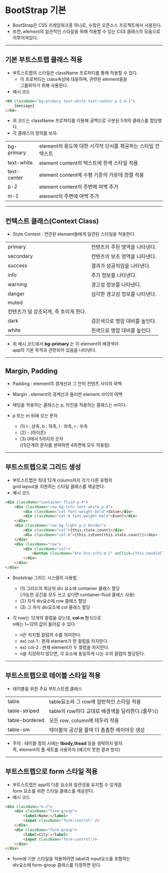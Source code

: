 BootStrap 기본
======

* BootStrap은 CSS 프레임워크중 하나로, 수많은 오픈소스 프로젝트에서 사용된다.
* 또한, element의 일관적인 스타일을 위해 적용할 수 있는 CSS 클래스의 모음으로   
  이루어져있다.
<hr/>

<h2>기본 부트스트랩 클래스 적용</h2>

* 부트스트랩의 스타일은 className 프로퍼티를 통해 적용할 수 있다.
  * 이 프로퍼티는 class속성에 대응하며, 관련된 element들을   
    그룹화하기 위해 사용된다.
* 예시 코드
```HTML
<h4 className="bg-primary text-white text-center p-2 m-1">
    {message}
</h4>
```
* 위 코드는 className 프로퍼티를 이용해 공백으로 구분된 5개의 클래스를 할당했다.
* 각 클래스의 정의를 보자.
<table>
    <tr>
        <td>bg-primary</td>
        <td>element의 용도에 대한 시각적 단서를 제공하는 스타일 컨텍스트</td>
    </tr>
    <tr>
        <td>text-white</td>
        <td>element content의 텍스트에 흰색 스타일 적용</td>
    </tr>
    <tr>
        <td>text-center</td>
        <td>element content에 수평 기준의 가운데 정렬 적용</td>
    </tr>
    <tr>
        <td>p-2</td>
        <td>element content의 주변에 여백 추가</td>
    </tr>
    <tr>
        <td>m-1</td>
        <td>element의 주변에 여백 추가</td>
    </tr>
</table>

<hr/>

<h2>컨텍스트 클래스(Context Class)</h2>

* Style Context : 연관된 element들에게 일관된 스타일을 적용한다.

<table>
    <tr>
        <td>primary</td>
        <td>컨텐츠의 주된 영역을 나타낸다.</td>
    </tr>
    <tr>
        <td>secondary</td>
        <td>컨텐츠의 보조 영역을 나타낸다.</td>
    </tr>
    <tr>
        <td>success</td>
        <td>결과가 성공적임을 나타낸다.</td>
    </tr>
    <tr>
        <td>info</td>
        <td>추가 정보를 나타낸다.</td>
    </tr>
    <tr>
        <td>warning</td>
        <td>경고성 정보를 나타낸다.</td>
    </tr>
    <tr>
        <td>danger</td>
        <td>심각한 경고성 정보를 나타낸다.</td>
    </tr>
    <tr>
        <td>muted</td>
        <td></td>
    </tr>
    <tr>
        <td>컨텐츠가 덜 강조되게, 즉 흐리게 한다.</td>
        <td></td>
    </tr>
    <tr>
        <td>dark</td>
        <td>검은색으로 명암 대비를 높인다.</td>
    </tr>
    <tr>
        <td>white</td>
        <td>흰색으로 명암 대비를 높인다.</td>
    </tr>
</table>

* 위 예시 코드에서 __bg-primary__ 는 이 element의 배경색이   
  app의 기본 목적과 관련되어 있음을 나타낸다.
<hr/>

<h2>Margin, Padding</h2>

* Padding : element의 경계선과 그 안의 컨텐츠 사이의 여백
* Margin : element의 경계선과 둘러싼 element 사이의 여백

* 패딩을 적용하는 클래스는 p, 마진을 적용하는 클래스는 m이다.
* p 또는 m 뒤에 오는 문자
  * (1) t : 상측, b : 하측, l : 좌측, r : 우측
  * (2) - (하이픈)
  * (3) 0에서 5까지의 숫자   
    ((1)단계의 문자를 생략하면 4측면에 모두 적용됨)
<hr/>

<h2>부트스트랩으로 그리드 생성</h2>

* 부트스트랩은 최대 12개 column까지 각기 다른 유형의   
  grid layout을 지원하는 스타일 클래스를 제공한다.
* 예시 코드
```HTML
<div className="container-fluid p-4">
    <div className="row bg-info text-white p-4">
        <div className="col font-weight-bold">Value</div>
        <div className="col-6 font-weight-bold">Even?</div>
    </div>
    <div className="row bg-light p-2 border">
        <div className="col">{this.state.count}</div>
        <div className="col-6">{this.isEven(this.state.count)}</div>
    </div>
    <div className="row">
        <div className="col">
            <button className="btn btn-info m-2" onClick={this.handleClick}>Click Me</button>
        </div>
    </div>
</div>
```
* Bootstrap 그리드 시스템의 사용법
  * (1) 그리드의 최상위 div 요소에 container 클래스 할당   
    (가능한 공간을 모두 쓰고 싶다면 container-fluid 클래스 사용)
  * (2) 자식 div요소에 row 클래스 할당
  * (3) 그 자식 div요소에 col 클래스 할당

* 각 row는 12개의 컬럼을 갖는데, __col-n__ 형식으로   
  n에는 1~12의 값이 들어갈 수 있다.
  * n은 차지할 컬럼의 수를 의미한다.
  * ex) col-1 : 현재 element가 한 컬럼을 차지한다.
  * ex) col-2 : 현재 element가 두 컬럼을 차지한다.
  * n을 지정하지 않으면, 각 요소에 동일하게 나눈 수의 컬럼이 할당된다.
<hr/>

<h2>부트스트랩으로 테이블 스타일 적용</h2>

* 테이블을 위한 주요 부트스트랩 클래스
<table>
    <tr>
        <td>table</td>
        <td>table요소와 그 row에 일반적인 스타일 적용</td>
    </tr>
    <tr>
        <td>table-striped</td>
        <td>table의 row마다 교대로 배경색을 달리한다.(줄무늬)</td>
    </tr>
    <tr>
        <td>table-bordered</td>
        <td>모든 row, column에 테두리 적용</td>
    </tr>
    <tr>
        <td>table-sm</td>
        <td>테이블의 공간을 줄여 더 촘촘한 레이아웃 생성</td>
    </tr>
</table>

* 주의 : 테이블 정의 시에는 __tbody,thead__ 등을 생략하지 말자.   
  즉, element의 풀 세트를 사용하자.(예기치 못한 결과 방지)
<hr/>

<h2>부트스트랩으로 form 스타일 적용</h2>

* 부트스트랩은 app의 다른 요소와 일관성을 유지할 수 있게끔   
  form 요소를 위한 스타일 클래스를 제공한다.
* 예시 코드
```HTML
<div className="m-2">
    <div className="form-group">
        <label>Name:</label>
        <input className="form-control" />
    </div>
    <div className="form-group">
        <label>City:</label>
        <input className="form-control"/>
    </div>
</div>
```
* form에 기본 스타일을 적용하려면 label과 input요소를 포함하는   
  div요소에 form-group 클래스를 지정하면 된다.
